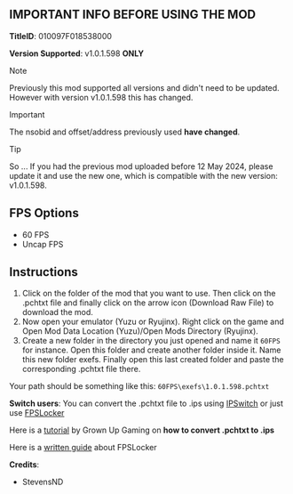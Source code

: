 ## IMPORTANT INFO BEFORE USING THE MOD

**TitleID**: 010097F018538000

**Version Supported**: v1.0.1.598 **ONLY**


>[!NOTE]
Previously this mod supported all versions and didn't need to be updated. However with version v1.0.1.598 this has changed.

>[!IMPORTANT]
The nsobid and offset/address previously used **have changed**.

> [!TIP]
So ... If you had the previous mod uploaded before 12 May 2024, please update it and use the new one, which is compatible with the new version: v1.0.1.598.

## FPS Options

- 60 FPS
- Uncap FPS

## Instructions

1. Click on the folder of the mod that you want to use. Then click on the .pchtxt file and finally click on the arrow icon (Download Raw File) to download the mod.
2. Now open your emulator (Yuzu or Ryujinx). Right click on the game and Open Mod Data Location (Yuzu)/Open Mods Directory (Ryujinx).
3. Create a new folder in the directory you just opened and name it `60FPS` for instance. Open this folder and create another folder inside it. Name this new folder exefs. Finally open this last created folder and paste the corresponding .pchtxt file there.

Your path should be something like this: `60FPS\exefs\1.0.1.598.pchtxt`

**Switch users**: You can convert  the .pchtxt file to .ips using [IPSwitch](https://github.com/3096/ipswitch) or just use [FPSLocker](https://github.com/masagrator/FPSLocker)

Here is a [tutorial](https://youtu.be/m-V6Rs2sm9w?si=-b10u6yv0dhih5Kk) by Grown Up Gaming on **how to convert .pchtxt to .ips**

Here is a [written guide](https://rentry.co/NSwitch60FPSLockerGuide) about FPSLocker 

**Credits**: 

- StevensND